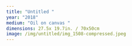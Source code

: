 ```yaml
---
title: "Untitled "
year: "2018"
medium: "Oil on canvas "
dimensions: 27.5x 19.7in. / 70x50cm
image: /img/untitled/img_1508-compressed.jpeg
---
```




